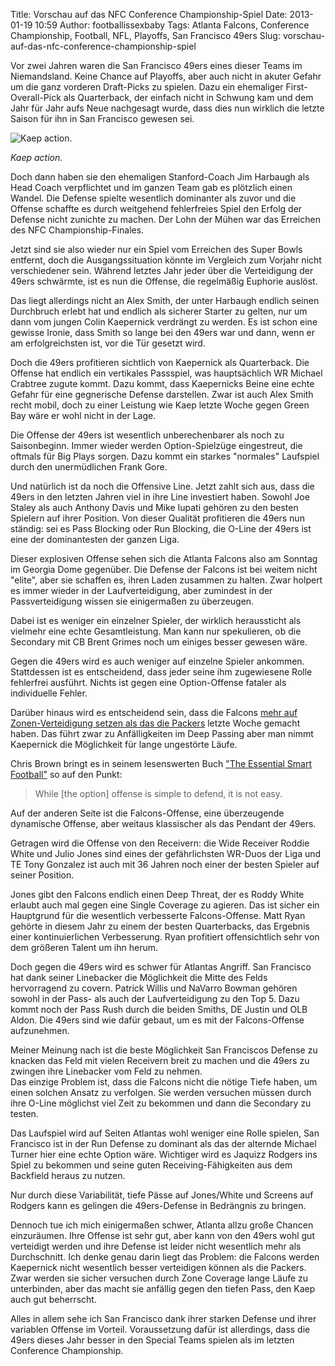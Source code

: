 Title: Vorschau auf das NFC Conference Championship-Spiel
Date: 2013-01-19 10:59
Author: footballissexbaby
Tags: Atlanta Falcons, Conference Championship, Football, NFL, Playoffs, San Francisco 49ers
Slug: vorschau-auf-das-nfc-conference-championship-spiel

Vor zwei Jahren waren die San Francisco 49ers eines dieser Teams im
Niemandsland. Keine Chance auf Playoffs, aber auch nicht in akuter
Gefahr um die ganz vorderen Draft-Picks zu spielen. Dazu ein ehemaliger
First-Overall-Pick als Quarterback, der einfach nicht in Schwung kam und
dem Jahr für Jahr aufs Neue nachgesagt wurde, dass dies nun wirklich die
letzte Saison für ihn in San Francisco gewesen sei.

![Kaep action.][] 

*Kaep action.*

Doch dann haben sie den ehemaligen Stanford-Coach Jim Harbaugh als Head
Coach verpflichtet und im ganzen Team gab es plötzlich einen Wandel. Die
Defense spielte wesentlich dominanter als zuvor und die Offense schaffte
es durch weitgehend fehlerfreies Spiel den Erfolg der Defense nicht
zunichte zu machen. Der Lohn der Mühen war das Erreichen des NFC
Championship-Finales.

Jetzt sind sie also wieder nur ein Spiel vom Erreichen des Super Bowls
entfernt, doch die Ausgangssituation könnte im Vergleich zum Vorjahr
nicht verschiedener sein. Während letztes Jahr jeder über die
Verteidigung der 49ers schwärmte, ist es nun die Offense, die regelmäßig
Euphorie auslöst.

Das liegt allerdings nicht an Alex Smith, der unter Harbaugh endlich
seinen Durchbruch erlebt hat und endlich als sicherer Starter zu gelten,
nur um dann vom jungen Colin Kaepernick verdrängt zu werden. Es ist
schon eine gewisse Ironie, dass Smith so lange bei den 49ers war und
dann, wenn er am erfolgreichsten ist, vor die Tür gesetzt wird.

Doch die 49ers profitieren sichtlich von Kaepernick als Quarterback. Die
Offense hat endlich ein vertikales Passspiel, was hauptsächlich WR
Michael Crabtree zugute kommt. Dazu kommt, dass Kaepernicks Beine eine
echte Gefahr für eine gegnerische Defense darstellen. Zwar ist auch Alex
Smith recht mobil, doch zu einer Leistung wie Kaep letzte Woche gegen
Green Bay wäre er wohl nicht in der Lage.

Die Offense der 49ers ist wesentlich unberechenbarer als noch zu
Saisonbeginn. Immer wieder werden Option-Spielzüge eingestreut, die
oftmals für Big Plays sorgen. Dazu kommt ein starkes "normales"
Laufspiel durch den unermüdlichen Frank Gore.

Und natürlich ist da noch die Offensive Line. Jetzt zahlt sich aus, dass
die 49ers in den letzten Jahren viel in ihre Line investiert haben.
Sowohl Joe Staley als auch Anthony Davis und Mike Iupati gehören zu den
besten Spielern auf ihrer Position. Von dieser Qualität profitieren die
49ers nun ständig: sei es Pass Blocking oder Run Blocking, die O-Line
der 49ers ist eine der dominantesten der ganzen Liga.

Dieser explosiven Offense sehen sich die Atlanta Falcons also am Sonntag
im Georgia Dome gegenüber. Die Defense der Falcons ist bei weitem nicht
"elite", aber sie schaffen es, ihren Laden zusammen zu halten. Zwar
holpert es immer wieder in der Laufverteidigung, aber zumindest in der
Passverteidigung wissen sie einigermaßen zu überzeugen.

Dabei ist es weniger ein einzelner Spieler, der wirklich heraussticht
als vielmehr eine echte Gesamtleistung. Man kann nur spekulieren, ob die
Secondary mit CB Brent Grimes noch um einiges besser gewesen wäre.

Gegen die 49ers wird es auch weniger auf einzelne Spieler ankommen.
Stattdessen ist es entscheidend, dass jeder seine ihm zugewiesene Rolle
fehlerfrei ausführt. Nichts ist gegen eine Option-Offense fataler als
individuelle Fehler.

Darüber hinaus wird es entscheidend sein, dass die Falcons [mehr auf
Zonen-Verteidigung setzen als das die Packers][] letzte Woche gemacht
haben. Das führt zwar zu Anfälligkeiten im Deep Passing aber man nimmt
Kaepernick die Möglichkeit für lange ungestörte Läufe.

Chris Brown bringt es in seinem lesenswerten Buch ["The Essential Smart
Football"][] so auf den Punkt:

> While [the option] offense is simple to defend, it is not easy.

Auf der anderen Seite ist die Falcons-Offense, eine überzeugende
dynamische Offense, aber weitaus klassischer als das Pendant der 49ers.

Getragen wird die Offense von den Receivern: die Wide Receiver Roddie
White und Julio Jones sind eines der gefährlichsten WR-Duos der Liga und
TE Tony Gonzalez ist auch mit 36 Jahren noch einer der besten Spieler
auf seiner Position.

Jones gibt den Falcons endlich einen Deep Threat, der es Roddy White
erlaubt auch mal gegen eine Single Coverage zu agieren. Das ist sicher
ein Hauptgrund für die wesentlich verbesserte Falcons-Offense. Matt Ryan
gehörte in diesem Jahr zu einem der besten Quarterbacks, das Ergebnis
einer kontinuierlichen Verbesserung. Ryan profitiert offensichtlich sehr
von dem größeren Talent um ihn herum.

Doch gegen die 49ers wird es schwer für Atlantas Angriff. San Francisco
hat dank seiner Linebacker die Möglichkeit die Mitte des Felds
hervorragend zu covern. Patrick Willis und NaVarro Bowman gehören sowohl
in der Pass- als auch der Laufverteidigung zu den Top 5. Dazu kommt noch
der Pass Rush durch die beiden Smiths, DE Justin und OLB Aldon. Die
49ers sind wie dafür gebaut, um es mit der Falcons-Offense aufzunehmen.

Meiner Meinung nach ist die beste Möglichkeit San Franciscos Defense zu
knacken das Feld mit vielen Receivern breit zu machen und die 49ers zu
zwingen ihre Linebacker vom Feld zu nehmen.  
Das einzige Problem ist, dass die Falcons nicht die nötige Tiefe haben,
um einen solchen Ansatz zu verfolgen. Sie werden versuchen müssen durch
ihre O-Line möglichst viel Zeit zu bekommen und dann die Secondary zu
testen.

Das Laufspiel wird auf Seiten Atlantas wohl weniger eine Rolle spielen,
San Francisco ist in der Run Defense zu dominant als das der alternde
Michael Turner hier eine echte Option wäre. Wichtiger wird es Jaquizz
Rodgers ins Spiel zu bekommen und seine guten Receiving-Fähigkeiten aus
dem Backfield heraus zu nutzen.

Nur durch diese Variabilität, tiefe Pässe auf Jones/White und Screens
auf Rodgers kann es gelingen die 49ers-Defense in Bedrängnis zu bringen.

Dennoch tue ich mich einigermaßen schwer, Atlanta allzu große Chancen
einzuräumen. Ihre Offense ist sehr gut, aber kann von den 49ers wohl gut
verteidigt werden und ihre Defense ist leider nicht wesentlich mehr als
Durchschnitt. Ich denke genau darin liegt das Problem: die Falcons
werden Kaepernick nicht wesentlich besser verteidigen können als die
Packers. Zwar werden sie sicher versuchen durch Zone Coverage lange
Läufe zu unterbinden, aber das macht sie anfällig gegen den tiefen Pass,
den Kaep auch gut beherrscht.

Alles in allem sehe ich San Francisco dank ihrer starken Defense und
ihrer variablen Offense im Vorteil. Voraussetzung dafür ist allerdings,
dass die 49ers dieses Jahr besser in den Special Teams spielen als im
letzten Conference Championship.

  [Kaep action.]: |filename|/images/ColinKaepernick_2885229-300x225.jpg
  [mehr auf Zonen-Verteidigung setzen als das die Packers]: http://hardcount.wordpress.com/2013/01/17/konnen-die-falcons-colin-kaepernick-stoppen/
  ["The Essential Smart Football"]: http://www.amazon.de/Essential-Smart-Football-Chris-Brown/dp/1470125595
